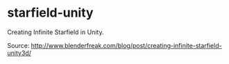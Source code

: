 # starfield-unity
Creating Infinite Starfield in Unity.

Source: http://www.blenderfreak.com/blog/post/creating-infinite-starfield-unity3d/
